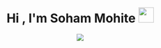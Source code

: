 <h1 align="center">Hi , I'm Soham Mohite <img src="https://media.giphy.com/media/hvRJCLFzcasrR4ia7z/giphy.gif" width="35"></h1>
<p align="center">
  <a href="https://github.com/DenverCoder1/readme-typing-svg"><img src="https://readme-typing-svg.herokuapp.com?font=Time+New+Roman&size=25&center=true&vCenter=true&width=600&height=100&lines=DevOps+Engineer;"></a>
</p>
